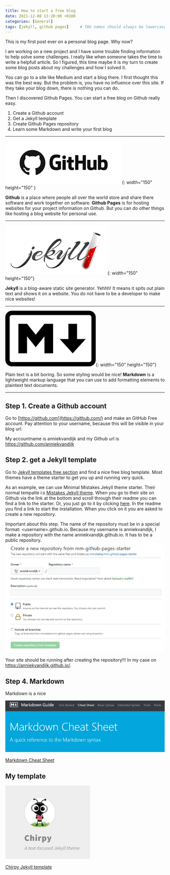```yaml
---
title: How to start a free blog
date: 2021-12-08 13:20:00 +0100
categories: [General]
tags: [jekyll, github pages]     # TAG names should always be lowercase
---
```


This is my first post ever on a personal blog page. Why now? 

I am working on a new project and I have some trouble finding information to help solve some challenges. I really like when someone takes the time to write a helpfull article. So I figured, this time maybe it is my turn to create some blog posts about my challenges and how I solved it. 

You can go to a site like Medium and start a blog there. I first thought this was the best way. But the problem is, you have no influence over this site. If they take your blog down, there is nothing you can do. 

Then I discovered Github Pages. You can start a free blog on Github really easy. 
1. Create a Github account
2. Get a Jekyll template
3. Create Github Pages repository
4. Learn some Markdown and write your first blog


---

![markdown](/assets/img/blog-images/2021-12-08-First-post/Github.png){: width="150" height="150" }

**Github** is a place where people all over the world store and share there software and work together on software. **Github Pages** is for hosting websites for your project information on Github. But you can do other things like hosting a blog website for personal use.

---

![markdown](/assets/img/blog-images/2021-12-08-First-post/Jekyll.png){: width="150" height="150"} 

**Jekyll** is a blog-aware static site generator. Yehhh! It means it spits out plain text and shows it on a website. You do not have to be a developer to make nice websites!

---

![markdown](/assets/img/blog-images/2021-12-08-First-post/markdown.png){: width="150" height="150"} 

Plain text is a bit boring. So some styling would be nice! **Markdown** is a lightweight markup language that you can use to add formatting elements to plaintext text documents.

---

## Step 1. Create a Github account 

Go to [https://github.com](https://github.com/) and make an GitHub Free account. Pay attention to your username, because this will be visible in your blog url. 

My accountname is anniekvandijk and my Github url is https://github.com/anniekvandijk

## Step 2. get a Jekyll template

Go to [Jekyll templates free section](https://jekyllthemes.io/free) and find a nice free blog template. Most themes have a theme starter to get you up and running very quick. 

As an example, we can use Minimal Mistakes Jekyll theme starter. Their normal tempalte i:s [Mistakes Jekyll theme](https://jekyllthemes.io/theme/minimal-mistakes). When you go to their site on Github via the link at the bottom and scroll through their readme you can find a link to the starter. Or, you just go to it by clicking [here](https://github.com/mmistakes/mm-github-pages-starter). In the readme you find a link to start the installation. When you click on it you are asked to create a new repository.

Important about this step. The name of the repository must be in a special format: \<username>.github.io. Because my username is anniekvandijk, I make a repository with the name anniekvandijk.github.io. It has to be a public repository.
![repo](/assets/img/blog-images/2021-12-08-First-post/Screenshot4.jpg)

Your site should be running after creating the repository!!!
In my case on https://anniekvandijk.github.io/.

## Step 4. Markdown

Markdown is a nice 

![markdown](/assets/img/blog-images/2021-12-08-First-post/Screenshot2.jpg)

[Markdown Cheat Sheet](https://www.markdownguide.org/cheat-sheet/)

## My template

![Chirpy](/assets/img/blog-images/2021-12-08-First-post/Screenshot1.jpg)

[Chirpy Jekyll template](https://chirpy.cotes.info/)